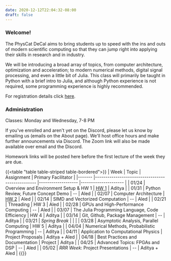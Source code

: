 ```yaml
---
date: 2020-12-12T22:04:32-08:00
draft: false
---
```


### Welcome!

The PhysCat DeCal aims to bring students up to speed with the ins and outs of modern scientific computing so that they can jump right into applying their skills in research and in industry.

We will be introducing a broad array of topics, from computer architecture, optimization and acceleration; to modern numerical methods, digital signal processing, and even a little bit of Julia. This class will primarily be taught in Python with a brief intro to Julia, and although Python experience is not required, some programming experience is highly recommended.

For registration details click [here](/about).

### Administration

Classes: Monday and Wednesday, 7-8 PM

If you've enrolled and aren't yet on the Discord, please let us know by emailing us (emails on the About page). We'll host office hours and make further announcements via Discord. The Zoom link will also be made available over email and the Discord.

Homework links will be posted here before the first lecture of the week they are due.

{{<table "table table-striped table-bordered">}}
| Week  	| Topic                                           	| Assignment        	| Primary Facilitator 	|
|-------	|-------------------------------------------------	|-------------------	|---------------------	|
| 01/24 	| Overview and Environment Setup & HW 1           	| [HW 1](/posts/hw1/index.html)              	| Aditya              	|
| 01/31 	| Python Review, Future Concept Demo              	| --                 	| Aled                	|
| 02/07 	| Computer Architecture                           	| [HW 2](homeworks/physcat_sp21_hw2.ipynb)              	| Aled                	|
| 02/14 	| SIMD and Vectorized Computation                 	| --                	| Aled                	|
| 02/21 	| Threading                                       	| HW 3              	| Aled                	|
| 02/28 	| GPUs and High-Performance Computing             	| --                	| Aled                	|
| 03/07 	| The Julia Programming Language, Code Efficiency 	| HW 4              	| Aditya              	|
| 03/14 	| Git, Github, Package Management                 	| --                	| Aditya              	|
| 03/21 	| *Spring Break*                                  	|                   	|                     	|
| 03/28 	| Asymptotic Analysis, Parallel Computing         	| HW 5              	| Aditya              	|
| 04/04 	| Numerical Methods, Probabilistic Programming    	| --                	| Aditya              	|
| 04/11 	| Application to Computational Physics            	| Project Proposals 	| Aditya + Aled       	|
| 04/18 	| Best Practices and Documentation                	| Project           	| Aditya              	|
| 04/25 	| Advanced Topics: FPGAs and DSP                  	| --                	| Aled                	|
| 05/02 	| *RRR Week*: Project Presentations               	| --                	| Aditya + Aled       	|
{{</table>}}
